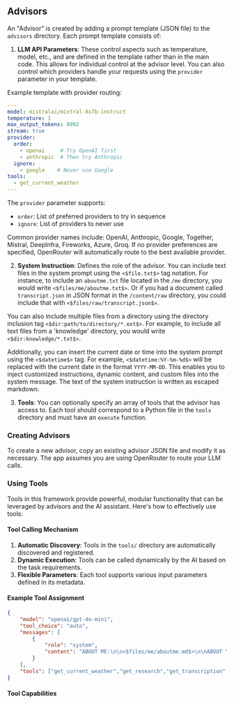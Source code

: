 ## Advisors

An "Advisor" is created by adding a prompt template (JSON file) to the `advisors` directory. Each prompt template consists of:

1. **LLM API Parameters**: These control aspects such as temperature, model, etc., and are defined in the template rather than in the main code. This allows for individual control at the advisor level. You can also control which providers handle your requests using the `provider` parameter in your template.

Example template with provider routing:
```yaml
---
model: mistralai/mixtral-8x7b-instruct
temperature: 1
max_output_tokens: 8092
stream: true
provider:
  order:
    - openai     # Try OpenAI first
    - anthropic  # Then try Anthropic
  ignore:
    - google    # Never use Google
tools:
  - get_current_weather
---
```

The `provider` parameter supports:
- `order`: List of preferred providers to try in sequence
- `ignore`: List of providers to never use

Common provider names include: OpenAI, Anthropic, Google, Together, Mistral, DeepInfra, Fireworks, Azure, Groq.
If no provider preferences are specified, OpenRouter will automatically route to the best available provider.

2. **System Instruction**: Defines the role of the advisor. You can include text files in the system prompt using the `<$file.txt$>` tag notation. For instance, to include an `aboutme.txt` file located in the `/me` directory, you would write `<$files/me/aboutme.txt$>`. Or if you had a document called `transcript.json` in JSON format in the `/content/raw` directory, you could include that with `<$files/raw/transcript.json$>`. 

You can also include multiple files from a directory using the directory inclusion tag `<$dir:path/to/directory/*.ext$>`. For example, to include all text files from a 'knowledge' directory, you would write `<$dir:knowledge/*.txt$>`. 

Additionally, you can insert the current date or time into the system prompt using the `<$datetime$>` tag. For example, `<$datetime:%Y-%m-%d$>` will be replaced with the current date in the format `YYYY-MM-DD`. This enables you to inject customized instructions, dynamic content, and custom files into the system message. The text of the system instruction is written as escaped markdown.

3. **Tools**: You can optionally specify an array of tools that the advisor has access to. Each tool should correspond to a Python file in the `tools` directory and must have an `execute` function.

### Creating Advisors

To create a new advisor, copy an existing advisor JSON file and modify it as necessary. The app assumes you are using OpenRouter to route your LLM calls.

### Using Tools

Tools in this framework provide powerful, modular functionality that can be leveraged by advisors and the AI assistant. Here's how to effectively use tools:

#### Tool Calling Mechanism

1. **Automatic Discovery**: Tools in the `tools/` directory are automatically discovered and registered.
2. **Dynamic Execution**: Tools can be called dynamically by the AI based on the task requirements.
3. **Flexible Parameters**: Each tool supports various input parameters defined in its metadata.

#### Example Tool Assignment

```json
{
    "model": "openai/gpt-4o-mini",
    "tool_choice": "auto",
    "messages": [
        {
            "role": "system",
            "content": "ABOUT ME:\n\n<$files/me/aboutme.md$>\n\nABOUT YOU:\n\nYou are a tool-calling LLM assistant. Your goal is to carefully process each user message and determine whether you need to respond naturally or make a tool call to assist the user effectively. You provide helpful and comprehensive answers."
        }
    ],
    "tools": ["get_current_weather","get_research","get_transcription", "get_hacker_news_headlines", "use_notion", "use_brainstorm"]
}
```

#### Tool Capabilities
